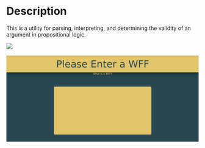 # Description
This is a utility for parsing, interpreting, and determining the validity of an argument in propositional logic. 

![](https://github.com/gavinbarrett/SL_Engine/workflows/WFF%20Parse/badge.svg)

<p align="center">
<img src="images/organon_demo.gif" width=700px>
</p>
